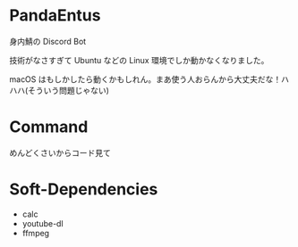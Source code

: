 # PandaEntus
身内鯖の Discord Bot

技術がなさすぎて Ubuntu などの Linux 環境でしか動かなくなりました。

macOS はもしかしたら動くかもしれん。まあ使う人おらんから大丈夫だな！ハハハ(そういう問題じゃない)

# Command
めんどくさいからコード見て

# Soft-Dependencies
- calc
- youtube-dl
- ffmpeg

